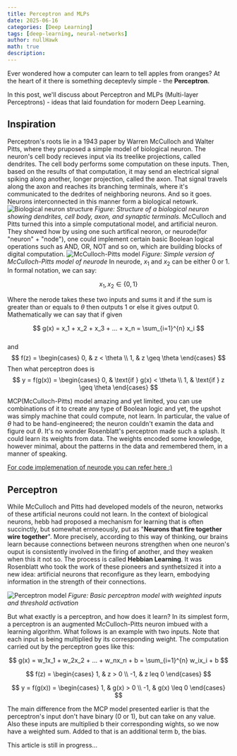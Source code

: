```yaml
---
title: Perceptron and MLPs
date: 2025-06-16
categories: [Deep Learning]
tags: [deep-learning, neural-networks]
author: nullHawk
math: true
description:
---
```


Ever wondered how a computer can learn to tell apples from oranges? At the heart of it there is something deceptevly simple - the **Perceptron**.

In this post, we'll discuss about Perceptron and MLPs (Multi-layer Perceptrons) - ideas that laid foundation for modern Deep Learning.

## Inspiration

Perceptron's roots lie in a 1943 paper by Warren McCulloch and Walter Pitts, where they pruposed a simple model of biological neuron. The neuron's cell body recieves input via its treelike projections, called dendrites. The cell body performs some computation on these inputs. Then, based on the results of that computation, it may send an electrical signal spiking along another, longer projection, called the axon. That signal travels along the axon and reaches its branching terminals, where it's communicated to the dedrites of neighboring neurons. And so it goes. Neurons interconnected in this manner form a biological netowrk.
![Biological neuron structure](https://www.researchgate.net/profile/Ana-Claudia-Neves/publication/320384373/figure/fig2/AS:682337809469452@1539693419868/The-biological-neuron.png)
*Figure: Structure of a biological neuron showing dendrites, cell body, axon, and synaptic terminals.*
McCulloch and Pitts turned this into a simple computational model, and artificial neuron. They showed how by using one such artifical neoron, or neurode(for "neuron" + "node"), one could implement certain basic Boolean logical operations such as AND, OR, NOT and so on, which are building blocks of digital computation.
![McCulloch-Pitts model](https://i.ibb.co/rGkK9VMZ/neurode.png)
*Figure: Simple version of McCulloch-Pitts model of neurode*
In neurode, $x_1$ and $x_2$ can be either 0 or 1. In formal notation, we can say:

$$
x_1, x_2 \in \{0,1\}
$$

Where the nerode takes these two inputs and sums it and if the sum is greater than or equals to $\theta$ then outputs 1 or else it gives output 0. Mathematically we can say that if given

$$
g(x) = x_1 + x_2 + x_3 + ... + x_n = \sum_{i=1}^{n} x_i
$$
<br>
and
<br>
$$
f(z) = 
\begin{cases}
0, &  z < \theta \\
1, &  z \geq \theta
\end{cases}
$$
Then what perceptron does is
<br>
$$
y = f(g(x)) = \begin{cases}
0, & \text{if } g(x) < \theta \\
1, & \text{if } z \geq \theta
\end{cases}
$$

MCP(McCulloch-Pitts) model amazing and yet limited, you can use combinations of it to create any type of Boolean logic and yet, the upshot was simply machine that could compute, not learn. In particular, the value of $\theta$ had to be hand-engineered; the neuron couldn't examin the data and figure out $\theta$.
It's no wonder Rosenblatt's perceptron made such a splash. It could learn its weights from data. The weights encoded some knowledge, however minimal, about the patterns in the data and remembered them, in a manner of speaking.

[For code implemenation of neurode you can refer here :)](https://github.com/nullHawk/deep_learning/blob/main/perceptron%26mlp/mcp_neurode.py)

## Perceptron
While McCulloch and Pitts had developed models of the neuron, networks of these artificial neurons could not learn. In the context of biological neurons, hebb had proposed a mechanism for learning that is often succinctly, but somewhat erroneously, put as "**Neurons that fire together wire together**". More precisely, according to this way of thinking, our brains learn because connections between neurons strengthen when one neuron's ouput is consistently involved in the firing of another, and they weaken when this it not so. The process is called **Hebbian Learning**. It was Rosenblatt who took the work of these pioneers and synthetsized it into a new idea: artificial neurons that reconfigure as they learn, embodying information in the strength of their connections.

![Perceptron model](https://i.ibb.co/8n6XBdGY/perceptron.png)
*Figure: Basic perceptron model with weighted inputs and threshold activation*

But what exactly is a perceptron, and how does it learn? In its simplest form, a perceptron is an augmented McCulloch-Pitts neuron imbued with a learning algorithm. What follows is an example with two inputs. Note that each input is being multiplied by its corresponding weight.
The computation carried out by the perceptron goes like this:

$$
g(x) = w_1x_1 + w_2x_2 + ... + w_nx_n + b = \sum_{i=1}^{n} w_ix_i + b
$$

$$
f(z) = 
\begin{cases}
1, &  z > 0 \\
-1, & z leq 0
\end{cases}
$$

$$
y = f(g(x)) = 
\begin{cases}
1, &  g(x) > 0 \\
-1, & g(x) \leq 0
\end{cases}
$$

The main difference from the MCP model presented earlier is that the perceptron's input don't have binary (0 or 1), but can take on any value. Also these inputs are multiplied b their corresponding wights, so we now have a weighted sum. Added to that is an additional term b, the bias.

This article is still in progress...


